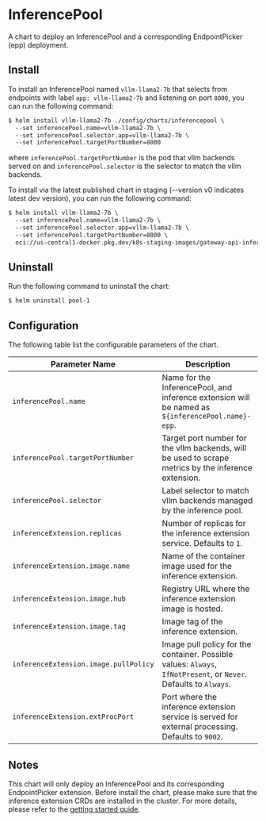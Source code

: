 # InferencePool

A chart to deploy an InferencePool and a corresponding EndpointPicker (epp) deployment.  


## Install

To install an InferencePool named `vllm-llama2-7b`  that selects from endpoints with label `app: vllm-llama2-7b` and listening on port `8000`, you can run the following command:

```txt
$ helm install vllm-llama2-7b ./config/charts/inferencepool \
  --set inferencePool.name=vllm-llama2-7b \
  --set inferencePool.selector.app=vllm-llama2-7b \
  --set inferencePool.targetPortNumber=8000
```

where `inferencePool.targetPortNumber` is the pod that vllm backends served on and `inferencePool.selector` is the selector to match the vllm backends.

To install via the latest published chart in staging  (--version v0 indicates latest dev version), you can run the following command:

```txt
$ helm install vllm-llama2-7b \
  --set inferencePool.name=vllm-llama2-7b \
  --set inferencePool.selector.app=vllm-llama2-7b \
  --set inferencePool.targetPortNumber=8000 \
  oci://us-central1-docker.pkg.dev/k8s-staging-images/gateway-api-inference-extension/charts/inferencepool --version v0
```

## Uninstall

Run the following command to uninstall the chart:

```txt
$ helm uninstall pool-1
```

## Configuration

The following table list the configurable parameters of the chart.

| **Parameter Name**                          | **Description**                                                                                                   |
|---------------------------------------------|-------------------------------------------------------------------------------------------------------------------|
| `inferencePool.name`                        | Name for the InferencePool, and inference extension will be named as `${inferencePool.name}-epp`.                |
| `inferencePool.targetPortNumber`            | Target port number for the vllm backends, will be used to scrape metrics by the inference extension.             |
| `inferencePool.selector`                     | Label selector to match vllm backends managed by the inference pool.                                             |
| `inferenceExtension.replicas`               | Number of replicas for the inference extension service. Defaults to `1`.                                           |
| `inferenceExtension.image.name`             | Name of the container image used for the inference extension.                                                    |
| `inferenceExtension.image.hub`              | Registry URL where the inference extension image is hosted.                                                     |
| `inferenceExtension.image.tag`              | Image tag of the inference extension.                                                                             |
| `inferenceExtension.image.pullPolicy`       | Image pull policy for the container. Possible values: `Always`, `IfNotPresent`, or `Never`. Defaults to `Always`. |
| `inferenceExtension.extProcPort`            | Port where the inference extension service is served for external processing. Defaults to `9002`.                  |

## Notes

This chart will only deploy an InferencePool and its corresponding EndpointPicker extension. Before install the chart, please make sure that the inference extension CRDs are installed in the cluster. For more details, please refer to the [getting started guide](https://gateway-api-inference-extension.sigs.k8s.io/guides/).
